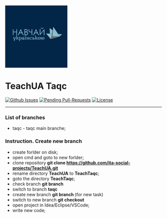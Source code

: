 ![TeachUA](images/logo.png)

# TeachUA Taqc

[![Github Issues](https://img.shields.io/github/issues/ita-social-projects/TeachUA?style=flat-square)](https://github.com/ita-social-projects/TeachUA/issues)
[![Pending Pull-Requests](https://img.shields.io/github/issues-pr/ita-social-projects/TeachUA?style=flat-square)](https://github.com/ita-social-projects/TeachUA/pulls)
[![License](http://img.shields.io/:license-mit-blue.svg?style=flat-square)](http://badges.mit-license.org)

---

### List of branches

- taqc - taqc main branche;

### Instruction. Create new branch

- create forlder on disk;
- open cmd and goto to new forlder;
- clone repository **git clone https://github.com/ita-social-projects/TeachUA.git**
- rename directory **TeachUA** to **TeachTaqc**;
- goto the directory **TeachTaqc**;
- check branch **git branch**
- switch to  branch **taqc**
- create new branch **git branch <NAME>** (for new task)
- switch to new branch **git checkout <NAME>**
- open project in Idea/Eclipse/VSCode;
- write new code;
